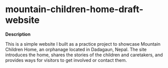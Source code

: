 # mountain-children-home-draft-website

**Description**

This is a simple website I built as a practice project to showcase Mountain Children Home, an orphanage located in Dadagaun, Nepal. The site introduces the home, shares the stories of the children and caretakers, and provides ways for visitors to get involved or contact them.
